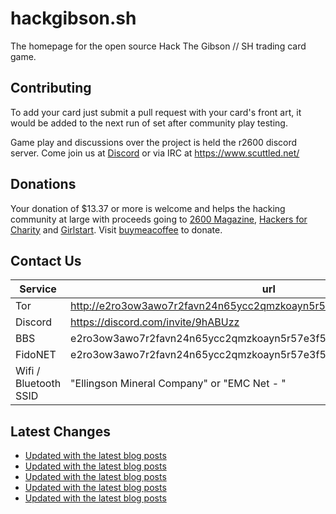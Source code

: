 # hackgibson.sh
The homepage for the open source Hack The Gibson // SH trading card game.


## Contributing

To add your card just submit a pull request with your card's front art, it would be added to the next run of set after community play testing.

Game play and discussions over the project is held the r2600 discord server. Come join us at [Discord](https://discord.com/invite/9hABUzz) or via IRC at https://www.scuttled.net/


## Donations

Your donation of $13.37 or more is welcome and helps the hacking community at large with proceeds going to [2600 Magazine](https://2600.com/), [Hackers for Charity](https://hackersforcharity.org) and [Girlstart](https://girlstart.org).  Visit [buymeacoffee](https://www.buymeacoffee.com/hackgibson.sh) to donate.


## Contact Us

Service | url
-|-
Tor | http://e2ro3ow3awo7r2favn24n65ycc2qmzkoayn5r57e3f56nvjwdcgg32ad.onion
Discord | https://discord.com/invite/9hABUzz
BBS | e2ro3ow3awo7r2favn24n65ycc2qmzkoayn5r57e3f56nvjwdcgg32ad.onion:23
FidoNET | e2ro3ow3awo7r2favn24n65ycc2qmzkoayn5r57e3f56nvjwdcgg32ad.onion:24554
Wifi / Bluetooth SSID | "Ellingson Mineral Company" or "EMC Net - <fidonet address>"

## Latest Changes
<!-- BLOG-POST-LIST:START -->
- [Updated with the latest blog posts](https://github.com/DFW2600/hackgibson.sh/commit/a7c755303f7a22184446129521c9383d32e3bc4c)
- [Updated with the latest blog posts](https://github.com/DFW2600/hackgibson.sh/commit/5c9e34ae65322500cdf77881f7ff7cd7bc2a4df5)
- [Updated with the latest blog posts](https://github.com/DFW2600/hackgibson.sh/commit/7e5dc191e467b8bbf821686d240620e29621fee7)
- [Updated with the latest blog posts](https://github.com/DFW2600/hackgibson.sh/commit/995cabb5d2866318e3d18143f383ee53f275c9c8)
- [Updated with the latest blog posts](https://github.com/DFW2600/hackgibson.sh/commit/6c4488ab0c8e1caae146870a898523e0d6a52d98)
<!-- BLOG-POST-LIST:END -->
